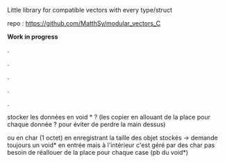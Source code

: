 Little library for compatible vectors with every type/struct

repo : https://github.com/MatthSy/modular_vectors_C

****Work in progress****

.

.

.

.

.

stocker les données en void * ?
(les copier en allouant de la place pour chaque donnée ? pour éviter de perdre la main dessus)

ou en char (1 octet) en enregistrant la taille des objet stockés
-> demande toujours un void* en entrée mais à l'intérieur c'est géré par des char
pas besoin de réallouer de la place pour chaque case (pb du void*)
